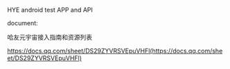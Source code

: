 HYE android test APP and API

document:

哈友元宇宙接入指南和资源列表

https://docs.qq.com/sheet/DS29ZYVRSVEpuVHFl(https://docs.qq.com/sheet/DS29ZYVRSVEpuVHFl)
